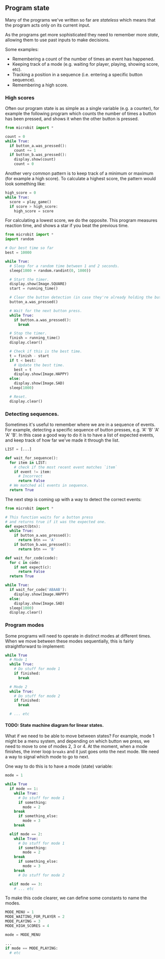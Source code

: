 ## Program state

Many of the programs we've written so far are *stateless* which means that the program acts only on its current input.

As the programs get more sophisticated they need to remember more *state*, allowing them to use past inputs to make decisions.

Some examples:

* Remembering a count of the number of times an event has happened.
* Keeping track of a mode (e.g. waiting for player, playing, showing score, etc).
* Tracking a position in a sequence (i.e. entering a specific button sequence).
* Remembering a high score.

### High scores

Often our program state is as simple as a single variable (e.g. a counter), for example the following program which counts the number of times a button has been pressed, and shows it when the other button is pressed.

```python
from microbit import *

count = 0
while True:
  if button_a.was_pressed():
    count += 1
  if button_b.was_pressed():
    display.show(count)
	count = 0
```

Another very common pattern is to keep track of a minimum or maximum (for example a high score). To calculate a highest score, the pattern would look something like:

```python
high_score = 0
while True:
  score = play_game()
  if score > high_score:
    high_score = score
```

For calculating a lowest score, we do the opposite. This program measures reaction time, and shows a star if you beat the previous time.

```python
from microbit import *
import random

# Our best time so far
best = 10000

while True:
  # Sleep for a random time between 1 and 2 seconds.
  sleep(1000 + random.randint(0, 1000))

  # Start the timer.
  display.show(Image.SQUARE)
  start = running_time()

  # Clear the button detection (in case they're already holding the button).
  button_a.was_pressed()

  # Wait for the next button press.
  while True:
    if button.a.was_pressed():
	  break

  # Stop the timer.
  finish = running_time()
  display.clear()

  # Check if this is the best time.
  t = finish - start
  if t < best:
    # Update the best time.
    best = t
    display.show(Image.HAPPY)
  else:
    display.show(Image.SAD)
  sleep(1000)

  # Reset.
  display.clear()
```

### Detecting sequences.

Sometimes it's useful to remember where we are in a sequence of events. For example, detecting a specific sequence of button presses, e.g. 'A' 'B' 'A' 'A' 'B'. In this case a good way to do it is to have a list of expected events, and keep track of how far we've made it through the list.

```python
LIST = [...]

def wait_for_sequence():
  for item in LIST:
    # check if the most recent event matches `item`
    if event != item:
      # Incorrect
      return False
  # We matched all events in sequence.
  return True
```

The next step is coming up with a way to detect the correct events:

```python
from microbit import *

# This function waits for a button press
# and returns true if it was the expected one.
def expect(btn):
  while True:
    if button_a.was_pressed():
      return btn == 'A'
    if button_b.was_pressed():
      return btn == 'B'

def wait_for_code(code):
  for c in code:
    if not expect(c):
      return False
  return True

while True:
  if wait_for_code('ABAAB'):
    display.show(Image.HAPPY)
  else:
    display.show(Image.SAD)
  sleep(1000)
  display.clear()
```

### Program modes

Some programs will need to operate in distinct modes at different times. When we move between these modes sequentially, this is fairly straightforward to implement:

```python
while True
  # Mode 1
  while True:
    # Do stuff for mode 1
    if finished:
      break

  # Mode 2
  while True:
    # Do stuff for mode 2
    if finished:
      break

  # ... etc
```

#### TODO: State machine diagram for linear states.

What if we need to be able to move between states? For example, mode 1 might be a menu system, and depending on which button we press, we need to move to one of modes 2, 3 or 4. At the moment, when a mode finishes, the inner loop `breaks` and it just goes onto the next mode. We need a way to signal which mode to go to next.

One way to do this is to have a mode (state) variable:

```python
mode = 1

while True
  if mode == 1:
    while True:
      # Do stuff for mode 1
      if something:
        mode = 2
	break
      if something_else:
        mode = 3
	break

  elif mode == 2:
    while True:
      # Do stuff for mode 1
      if something:
        mode = 2
	break
      if something_else:
        mode = 3
	break
      # Do stuff for mode 2

  elif mode == 3:
    # ... etc
```

To make this code clearer, we can define some constants to name the modes.

```python
MODE_MENU = 1
MODE_WAITING_FOR_PLAYER = 2
MODE_PLAYING = 3
MODE_HIGH_SCORES = 4

mode = MODE_MENU

...
if mode == MODE_PLAYING:
  # etc
```
